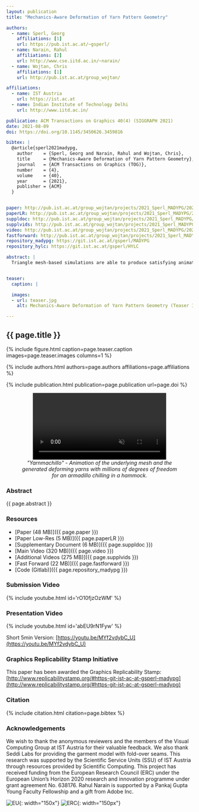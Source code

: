 ```yaml
---
layout: publication
title: "Mechanics-Aware Deformation of Yarn Pattern Geometry"

authors:
  - name: Sperl, Georg
    affiliations: [1]
    url: https://pub.ist.ac.at/~gsperl/
  - name: Narain, Rahul
    affiliations: [2]
    url: http://www.cse.iitd.ac.in/~narain/
  - name: Wojtan, Chris
    affiliations: [1]
    url: http://pub.ist.ac.at/group_wojtan/

affiliations:
  - name: IST Austria
    url: https://ist.ac.at
  - name: Indian Institute of Technology Delhi
    url: http://www.iitd.ac.in/

publication: ACM Transactions on Graphics 40(4) (SIGGRAPH 2021)
date: 2021-08-09
doi: https://doi.org/10.1145/3450626.3459816

bibtex: |
  @article{sperl2021madypg,
    author    = {Sperl, Georg and Narain, Rahul and Wojtan, Chris},
    title     = {Mechanics-Aware Deformation of Yarn Pattern Geometry},
    journal   = {ACM Transactions on Graphics (TOG)},
    number    = {4},
    volume    = {40},
    year      = {2021},
    publisher = {ACM}
  }


paper: http://pub.ist.ac.at/group_wojtan/projects/2021_Sperl_MADYPG/2021_MADYPG_paper.pdf
paperLR: http://pub.ist.ac.at/group_wojtan/projects/2021_Sperl_MADYPG/2021_MADYPG_paper_lowres.pdf
suppldoc: http://pub.ist.ac.at/group_wojtan/projects/2021_Sperl_MADYPG/2021_MADYPG_supplementary.pdf
supplvids: http://pub.ist.ac.at/group_wojtan/projects/2021_Sperl_MADYPG/2021_MADYPG_suppl_videos.zip
video: http://pub.ist.ac.at/group_wojtan/projects/2021_Sperl_MADYPG/2021_MADYPG_video.mp4
fastforward: http://pub.ist.ac.at/group_wojtan/projects/2021_Sperl_MADYPG/2021_MADYPG_fastforward.mov
repository_madypg: https://git.ist.ac.at/gsperl/MADYPG
repository_hylc: https://git.ist.ac.at/gsperl/HYLC

abstract: |
  Triangle mesh-based simulations are able to produce satisfying animations of knitted and woven cloth; however, they lack the rich geometric detail of yarn-level simulations. Naive texturing approaches do not consider yarn-level physics, while full yarn-level simulations may become prohibitively expensive for large garments. We propose a method to animate yarn-level cloth geometry on top of an underlying deforming mesh in a mechanics-aware fashion. Using triangle strains to interpolate precomputed yarn geometry, we are able to reproduce effects such as knit loops tightening under stretching. In combination with precomputed mesh animation or real-time mesh simulation, our method is able to animate yarn-level cloth in real-time at large scales.


teaser:
  caption: |

  images:
  - url: teaser.jpg
    alt: Mechanics-Aware Deformation of Yarn Pattern Geometry (Teaser Image)

---
```


## {{ page.title }}

{% include figure.html caption=page.teaser.caption images=page.teaser.images columns=1 %}

{% include authors.html authors=page.authors affiliations=page.affiliations %}

{% include publication.html publication=page.publication url=page.doi %}

<!-- <img src="yarnmachillo.gif" /> -->
<figure style="text-align:center; margin: auto; max-width: 440px;">
  <video id="vid" width="360" autoplay loop muted>
    <source src="yarnmachillo.webm" type="video/webm">
    <source src="yarnmachillo.mp4" type="video/mp4">
    <p>(Unfortunately, your browser does not show the &lt;video&gt; tag. Here's a <a href="yarnmachillo.mp4">manual link</a>.)</p>
  </video>
  <figcaption><i>"Yarnmachillo" - Animation of the underlying mesh and the generated deforming yarns with millions of degrees of freedom for an armadillo chilling in a hammock.</i></figcaption>
</figure>

### Abstract

{{ page.abstract }}

### Resources

* [Paper (48 MB)]({{ page.paper }})
* [Paper Low-Res (5 MB)]({{ page.paperLR }})
* [Supplementary Document (6 MB)]({{ page.suppldoc }})
* [Main Video (320 MB)]({{ page.video }})
* [Additional Videos (275 MB)]({{ page.supplvids }})
* [Fast Forward (22 MB)]({{ page.fastforward }})
* [Code (Gitlab)]({{ page.repository_madypg }})

<!--
* [Pattern Optimization Code]({{ page.repository_hylc }})
-->

### Submission Video

{% include youtube.html id='rO10fjzOzWM' %}

### Presentation Video

{% include youtube.html id='abEU9rN1Fyw' %}

Short 5min Version: [https://youtu.be/MYf2vdybC_U](https://youtu.be/MYf2vdybC_U)

### Graphics Replicability Stamp Initiative

This paper has been awarded the Graphics Replicability Stamp: [http://www.replicabilitystamp.org/#https-git-ist-ac-at-gsperl-madypg](http://www.replicabilitystamp.org/#https-git-ist-ac-at-gsperl-madypg)

### Citation

{% include citation.html citation=page.bibtex %}


### Acknowledgements
We wish to thank the anonymous reviewers and the members of the Visual Computing Group at IST Austria for their valuable feedback. We also thank Seddi Labs for providing the garment model with fold-over seams.
This research was supported by the Scientific Service Units (SSU) of IST Austria through resources provided by Scientific Computing. This project has received funding from the European Research Council (ERC) under the European Union’s Horizon 2020 research and innovation programme under grant agreement No. 638176. Rahul Narain is supported by a Pankaj Gupta Young Faculty Fellowship and a gift from Adobe Inc.

![EU](flag_yellow_low.jpg){: width="150x"}
![ERC](LOGO-ERC.jpg){: width="150px"}
